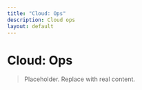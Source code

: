 ```yaml
---
title: "Cloud: Ops"
description: Cloud ops
layout: default
---
```


# Cloud: Ops

> Placeholder. Replace with real content.
